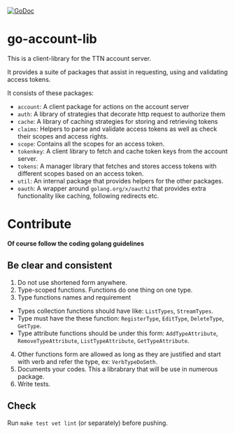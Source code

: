 [![GoDoc](https://godoc.org/github.com/TheThingsNetwork/go-account-lib?status.svg)](https://godoc.org/github.com/TheThingsNetwork/go-account-lib)
# go-account-lib

This is a client-library for the TTN account server.

It provides a suite of packages that assist in requesting,
using and validating access tokens.

It consists of these packages:

- `account`: A client package for actions on the account server
- `auth`: A library of strategies that decorate http request to authorize them
- `cache`: A library of caching strategies for storing and retrieving tokens
- `claims`: Helpers to parse and validate access tokens as well as check their
  scopes and access rights.
- `scope`: Contains all the scopes for an access token.
- `tokenkey`: A client library to fetch and cache token keys from the account
  server.
- `tokens`: A manager library that fetches and stores access tokens with
  different scopes based on an access token.
- `util`: An internal package that provides helpers for the other packages.
- `oauth`: A wrapper around `golang.org/x/oauth2` that provides extra
  functionality like caching, following redirects etc.

# Contribute

**Of course follow the coding golang guidelines**

## Be clear and consistent

1. Do not use shortened form anywhere.
2. Type-scoped functions. Functions do one thing on one type.
3. Type functions names and requirement
 - Types collection functions should have like: `ListTypes`, `StreamTypes`.
 - Type must have the these function: `RegisterType`, `EditType`, `DeleteType`, `GetType`.
 - Type attribute functions should be under this form: `AddTypeAttribute`, `RemoveTypeAttribute`, `ListTypeAttribute`, `GetTypeAttribute`.
4. Other functions form are allowed as long as they are justified and start with verb and refer the type, ex: `VerbTypeDoSmth`.
5. Documents your codes. This a librabrary that will be use in numerous package.
6. Write tests.

## Check

Run `make test vet lint` (or separately) before pushing.
